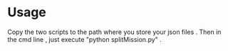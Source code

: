 # Usage
Copy the two scripts to the path  where you store your json files . Then in the cmd line , just execute "python splitMission.py" .

